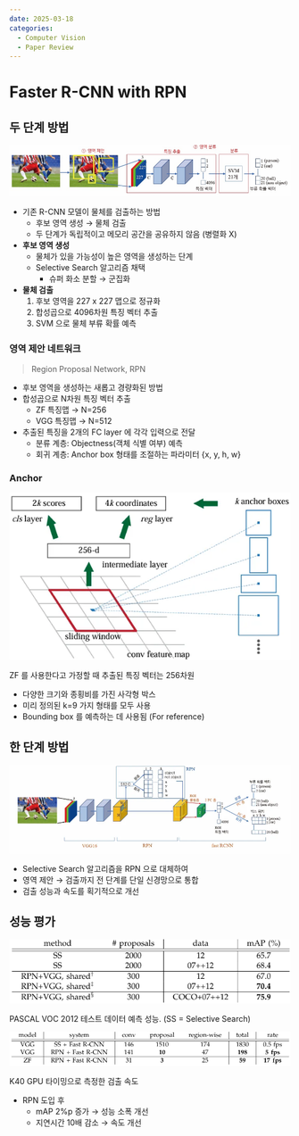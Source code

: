 ```yaml
---
date: 2025-03-18 
categories:
  - Computer Vision
  - Paper Review
---
```


# Faster R-CNN with RPN

## 두 단계 방법

![1stage.png](../assets/rcnn_2stage.png)

- 기존 R-CNN 모델이 물체를 검출하는 방법
    - 후보 영역 생성 → 물체 검출
    - 두 단계가 독립적이고 메모리 공간을 공유하지 않음 (병렬화 X)
- **후보 영역 생성**
    - 물체가 있을 가능성이 높은 영역을 생성하는 단계
    - Selective Search 알고리즘 채택
        - 슈퍼 화소 분할 → 군집화
- **물체 검출**
    1. 후보 영역을 227 x 227 맵으로 정규화
    2. 합성곱으로 4096차원 특징 벡터 추출
    3. SVM 으로 물체 부류 확률 예측

<!-- more -->

### 영역 제안 네트워크

> Region Proposal Network, RPN

- 후보 영역을 생성하는 새롭고 경량화된 방법
- 합성곱으로 N차원 특징 벡터 추출
    - ZF 특징맵 → N=256
    - VGG 특징맵 → N=512
- 추출된 특징을 2개의 FC layer 에 각각 입력으로 전달
    - 분류 계층: Objectness(객체 식별 여부) 예측
    - 회귀 계층: Anchor box 형태를 조절하는 파라미터 {x, y, h, w}

### Anchor

![ZF 를 사용한다고 가정할 때 추출된 특징 벡터는 256차원](../assets/faster_rcnn_anchor.png)

ZF 를 사용한다고 가정할 때 추출된 특징 벡터는 256차원

- 다양한 크기와 종횡비를 가진 사각형 박스
- 미리 정의된 k=9 가지 형태를 모두 사용
- Bounding box 를 예측하는 데 사용됨 (For reference)

## 한 단계 방법

![1stage.png](../assets/rcnn_1stage.png)

- Selective Search 알고리즘을 RPN 으로 대체하여
- 영역 제안 → 검출까지 전 단계를 단일 신경망으로 통합
- 검출 성능과 속도를 획기적으로 개선

## 성능 평가

![PASCAL VOC 2012 테스트 데이터 예측 성능. (SS = Selective Search)](../assets/faster_rcnn_metrics1.png)

PASCAL VOC 2012 테스트 데이터 예측 성능. (SS = Selective Search)

![K40 GPU 타이밍으로 측정한 검출 속도](../assets/faster_rcnn_metrics2.png)

K40 GPU 타이밍으로 측정한 검출 속도

- RPN 도입 후
    - mAP 2%p 증가 → 성능 소폭 개선
    - 지연시간 10배 감소 → 속도 개선